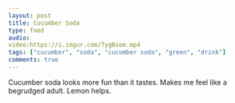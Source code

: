 ```yaml
---
layout: post
title: Cucumber Soda
type: food
audio: 
video:https://i.imgur.com/TygBsom.mp4
tags: ["cucumber", "soda", "cucumber soda", "green", "drink"]
comments: true
---
```

Cucumber soda looks more fun than it tastes.  Makes me feel like a begrudged adult.  Lemon helps.
